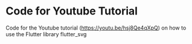 # Code for Youtube Tutorial
Code for the Youtube tutorial (https://youtu.be/hsj8Qe4qXpQ) on how to use the Flutter library flutter_svg
